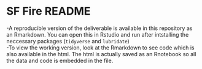 # SF Fire README

-A reproducible version of the deliverable is available in this repository as an Rmarkdown.  You can open this in Rstudio and run after
intstalling the neccessary packages (`tidyverse` and `lubridate`)  
-To view the working version, look at the Rmarkdown to see code which is also available in the html.  The html is actually saved as an 
Rnotebook so all the data and code is embedded in the file.
